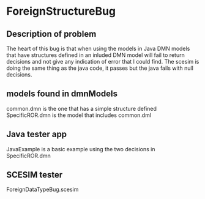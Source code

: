 # ForeignStructureBug

## Description of problem

The heart of this bug is that when using the models in Java DMN models that have structures defined in an inluded DMN model will fail to return decisions and not give any indication of error that I could find.
The scesim is doing the same thing as the java code, it passes but the java fails with null decisions.

## models found in dmnModels
 common.dmn is the one that has a simple structure defined
 SpecificROR.dmn is the model that includes common.dml

 ## Java tester app
 JavaExample is a basic example using the two decisions in SpecificROR.dmn

## SCESIM tester
ForeignDataTypeBug.scesim
